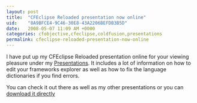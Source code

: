 ```yaml
---
layout: post
title:  "CFEclipse Reloaded presentation now online"
uid:	"8A9BFCE4-9C46-30E8-43A2206BEFDB3B5D"
date:   2008-05-07 11:09 AM +0000
categories: cfobjective,cfeclipse,coldfusion,presentations
permalink: cfeclipse-reloaded-presentation-now-online
---
```

I have put up my CFEclipse Reloaded presentation online for your viewing pleasure under my <a href="/blog/page.cfm/presentations">Presentations</a>. It includes a lot of information on how to edit your frameworks explorer as well as how to fix the language dictionaries if you find errors.

You can check it out there as well as my other presentations or you can <a href="/blog/enclosures/CFEclipse_Reloaded_cfObjective.pdf">download it directly